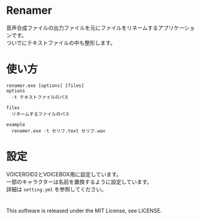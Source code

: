 # Renamer
音声合成ファイルの出力ファイルを元にファイルをリネームするアプリケーションです。  
ついでにテキストファイルの中も整形します。  


# 使い方
```
renamer.exe [options] [files]
options
  -t テキストファイルのパス

files
  リネームするファイルのパス
```

```
example
  renamer.exe -t セリフ.text セリフ.wav
```

# 設定
VOICEROID2とVOICEBOX用に設定しています。  
一部のキャラクターは名前を置換するように設定しています。  
詳細は `setting.yml` を参照してください。

#
 This software is released under the MIT License, see LICENSE.
